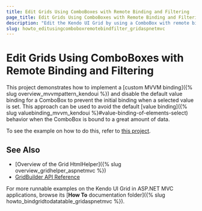 ```yaml
---
title: Edit Grids Using ComboBoxes with Remote Binding and Filtering
page_title: Edit Grids Using ComboBoxes with Remote Binding and Filtering | Kendo UI Grid HtmlHelper
description: "Edit the Kendo UI Grid by using a ComboBox with remote binding and filtering."
slug: howto_editusingcomboboxremotebindfilter_gridaspnetmvc
---
```


# Edit Grids Using ComboBoxes with Remote Binding and Filtering

This project demonstrates how to implement a [custom MVVM binding]({% slug overview_mvvmpattern_kendoui %}) and disable the default value binding for a ComboBox to prevent the initial binding when a selected value is set. This approach can be used to avoid the default [value binding]({% slug valuebinding_mvvm_kendoui %}#value-binding-of-elements-select) behavior when the ComboBox is bound to a great amount of data.

To see the example on how to do this, refer to [this project](https://github.com/telerik/ui-for-aspnet-mvc-examples/tree/master/grid/grid-editing-with-combobox-remote-binding-and-filtering).

## See Also

* [Overview of the Grid HtmlHelper]({% slug overview_gridhelper_aspnetmvc %})
* [GridBuilder API Reference](/api/aspnet-mvc/Kendo.Mvc.UI.Fluent/AutoCompleteBuilder)

For more runnable examples on the Kendo UI Grid in ASP.NET MVC applications, browse its [**How To** documentation folder]({% slug howto_bindgridtodatatable_gridaspnetmvc %}).
